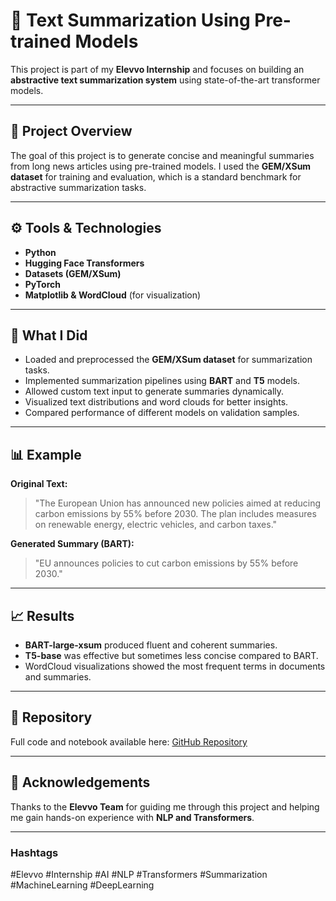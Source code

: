 # 📝 Text Summarization Using Pre-trained Models

This project is part of my **Elevvo Internship** and focuses on building an **abstractive text summarization system** using state-of-the-art transformer models.

---

## 📌 Project Overview
The goal of this project is to generate concise and meaningful summaries from long news articles using pre-trained models. I used the **GEM/XSum dataset** for training and evaluation, which is a standard benchmark for abstractive summarization tasks.

---

## ⚙️ Tools & Technologies
- **Python**
- **Hugging Face Transformers**
- **Datasets (GEM/XSum)**
- **PyTorch**
- **Matplotlib & WordCloud** (for visualization)

---

## 🚀 What I Did
- Loaded and preprocessed the **GEM/XSum dataset** for summarization tasks.
- Implemented summarization pipelines using **BART** and **T5** models.
- Allowed custom text input to generate summaries dynamically.
- Visualized text distributions and word clouds for better insights.
- Compared performance of different models on validation samples.

---

## 📊 Example

**Original Text:**
> "The European Union has announced new policies aimed at reducing carbon emissions by 55% before 2030. The plan includes measures on renewable energy, electric vehicles, and carbon taxes."

**Generated Summary (BART):**
> "EU announces policies to cut carbon emissions by 55% before 2030."

---

## 📈 Results
- **BART-large-xsum** produced fluent and coherent summaries.
- **T5-base** was effective but sometimes less concise compared to BART.
- WordCloud visualizations showed the most frequent terms in documents and summaries.

---

## 🔗 Repository
Full code and notebook available here: [GitHub Repository](https://github.com/Hebatuallah1/Text-Summarization)

---

## 🙏 Acknowledgements
Thanks to the **Elevvo Team** for guiding me through this project and helping me gain hands-on experience with **NLP and Transformers**.

---

### Hashtags
#Elevvo #Internship #AI #NLP #Transformers #Summarization #MachineLearning #DeepLearning
